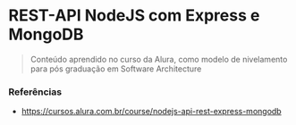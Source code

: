# REST-API NodeJS com Express e MongoDB
> Conteúdo aprendido no curso da Alura, como modelo de nivelamento para pós graduação em Software Architecture

### Referências
- https://cursos.alura.com.br/course/nodejs-api-rest-express-mongodb